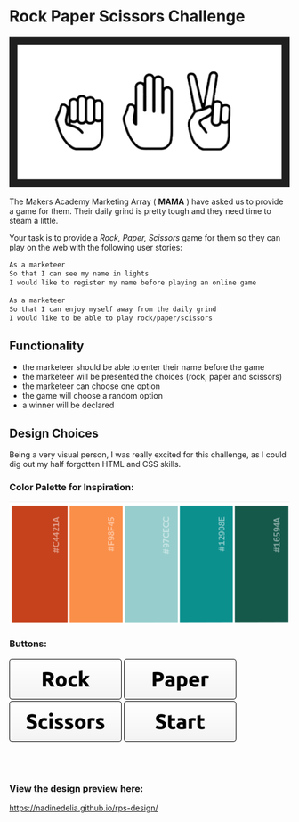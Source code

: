 # Rock Paper Scissors Challenge

![](public/img/RPS.png)

The Makers Academy Marketing Array ( **MAMA** ) have asked us to provide a game for them. Their daily grind is pretty tough and they need time to steam a little.

Your task is to provide a _Rock, Paper, Scissors_ game for them so they can play on the web with the following user stories:

```
As a marketeer
So that I can see my name in lights
I would like to register my name before playing an online game

As a marketeer
So that I can enjoy myself away from the daily grind
I would like to be able to play rock/paper/scissors
```

## Functionality

- the marketeer should be able to enter their name before the game
- the marketeer will be presented the choices (rock, paper and scissors)
- the marketeer can choose one option
- the game will choose a random option
- a winner will be declared


## Design Choices

Being a very visual person, I was really excited for this challenge, as I could dig out my half forgotten HTML and CSS skills.


### Color Palette for Inspiration:

![](public/img/colorpalette.png)


### Buttons:

![](public/img/rock.png) ![](public/img/paper.png) ![](public/img/scissors.png) ![](public/img/start.png)

<br />
<br />

### View the design preview here:
https://nadinedelia.github.io/rps-design/
